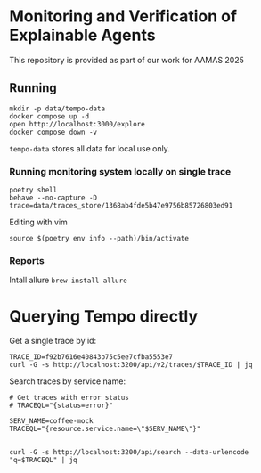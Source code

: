 # Monitoring and Verification of Explainable Agents 

This repository is provided as part of our work for AAMAS 2025

## Running

```shell
mkdir -p data/tempo-data
docker compose up -d
open http://localhost:3000/explore
docker compose down -v 
```



`tempo-data` stores all data for local use only.


### Running monitoring system locally on single trace

```shell
poetry shell
behave --no-capture -D trace=data/traces_store/1368ab4fde5b47e9756b85726803ed91 
```

Editing with vim
```
source $(poetry env info --path)/bin/activate
```

### Reports
Intall allure
`brew install allure`

# Querying Tempo directly

Get a single trace by id:

```
TRACE_ID=f92b7616e40843b75c5ee7cfba5553e7
curl -G -s http://localhost:3200/api/v2/traces/$TRACE_ID | jq
```

Search traces by service name:
```
# Get traces with error status
# TRACEQL="{status=error}"

SERV_NAME=coffee-mock
TRACEQL="{resource.service.name=\"$SERV_NAME\"}"


curl -G -s http://localhost:3200/api/search --data-urlencode "q=$TRACEQL" | jq
```
